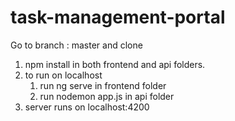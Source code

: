 # task-management-portal
Go to branch : master and clone

1. npm install in both frontend and api folders.
2. to run on localhost 
     1. run ng serve in frontend folder
     2. run nodemon app.js in api folder
3. server runs on localhost:4200
